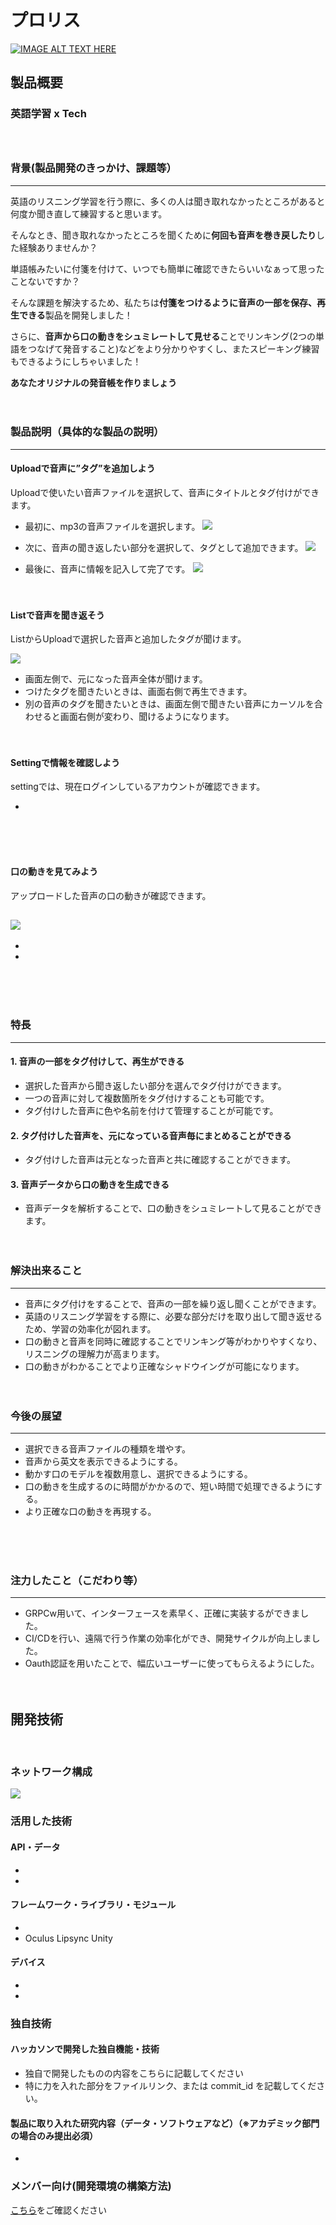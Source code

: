 # プロリス

[![IMAGE ALT TEXT HERE](https://jphacks.com/wp-content/uploads/2022/08/JPHACKS2022_ogp.jpg)](https://www.youtube.com/watch?v=LUPQFB4QyVo)

## 製品概要

### 英語学習 x Tech <br/><br/><br/>

### 背景(製品開発のきっかけ、課題等）
___
英語のリスニング学習を行う際に、多くの人は聞き取れなかったところがあると何度か聞き直して練習すると思います。

そんなとき、聞き取れなかったところを聞くために**何回も音声を巻き戻したり**した経験ありませんか？

単語帳みたいに付箋を付けて、いつでも簡単に確認できたらいいなぁって思ったことないですか？

そんな課題を解決するため、私たちは**付箋をつけるように音声の一部を保存、再生できる**製品を開発しました！

さらに、**音声から口の動きをシュミレートして見せる**ことでリンキング(2つの単語をつなげて発音すること)などをより分かりやすくし、またスピーキング練習もできるようにしちゃいました！

**あなたオリジナルの発音帳を作りましょう**
<br/><br/><br/>

### 製品説明（具体的な製品の説明）

___
#### Uploadで音声に”タグ”を追加しよう

Uploadで使いたい音声ファイルを選択して、音声にタイトルとタグ付けができます。

- 最初に、mp3の音声ファイルを選択します。
![](ReadmeResources/530.png)

- 次に、音声の聞き返したい部分を選択して、タグとして追加できます。
![](ReadmeResources/529.png)

- 最後に、音声に情報を記入して完了です。
![](ReadmeResources/533.png)
<br/><br/><br/>

#### Listで音声を聞き返そう

ListからUploadで選択した音声と追加したタグが聞けます。

![](ReadmeResources/534.png)

- 画面左側で、元になった音声全体が聞けます。<br/>
- つけたタグを聞きたいときは、画面右側で再生できます。<br/>
- 別の音声のタグを聞きたいときは、画面左側で聞きたい音声にカーソルを合わせると画面右側が変わり、聞けるようになります。
<br/><br/><br/>

#### Settingで情報を確認しよう

settingでは、現在ログインしているアカウントが確認できます。<br/>

- 
<br/><br/><br/>

#### 口の動きを見てみよう

アップロードした音声の口の動きが確認できます。

![](ReadmeResources/Animation.gif)
- 
- 
- 

<br/><br/><br/>

### 特長

___


#### 1. 音声の一部をタグ付けして、再生ができる

- 選択した音声から聞き返したい部分を選んでタグ付けができます。
- 一つの音声に対して複数箇所をタグ付けすることも可能です。
- タグ付けした音声に色や名前を付けて管理することが可能です。

#### 2. タグ付けした音声を、元になっている音声毎にまとめることができる

- タグ付けした音声は元となった音声と共に確認することができます。

#### 3. 音声データから口の動きを生成できる

- 音声データを解析することで、口の動きをシュミレートして見ることができます。
<br/><br/><br/>

### 解決出来ること

___
- 音声にタグ付けをすることで、音声の一部を繰り返し聞くことができます。
- 英語のリスニング学習をする際に、必要な部分だけを取り出して聞き返せるため、学習の効率化が図れます。
- 口の動きと音声を同時に確認することでリンキング等がわかりやすくなり、リスニングの理解力が高まります。
- 口の動きがわかることでより正確なシャドウイングが可能になります。
<br/><br/><br/>

### 今後の展望

___
- 選択できる音声ファイルの種類を増やす。
- 音声から英文を表示できるようにする。
- 動かす口のモデルを複数用意し、選択できるようにする。
- 口の動きを生成するのに時間がかかるので、短い時間で処理できるようにする。
- より正確な口の動きを再現する。

<br/><br/><br/>

### 注力したこと（こだわり等）

___

- GRPCw用いて、インターフェースを素早く、正確に実装するができました。
- CI/CDを行い、遠隔で行う作業の効率化ができ、開発サイクルが向上しました。
- Oauth認証を用いたことで、幅広いユーザーに使ってもらえるようにした。
<br/><br/><br/>

## 開発技術
<br/>

### ネットワーク構成

![](ReadmeResources/001.png)

### 活用した技術

#### API・データ

-
-

#### フレームワーク・ライブラリ・モジュール

-
- Oculus Lipsync Unity

#### デバイス

-
-

### 独自技術

#### ハッカソンで開発した独自機能・技術

- 独自で開発したものの内容をこちらに記載してください
- 特に力を入れた部分をファイルリンク、または commit_id を記載してください。

#### 製品に取り入れた研究内容（データ・ソフトウェアなど）（※アカデミック部門の場合のみ提出必須）

-

### メンバー向け(開発環境の構築方法)
[こちら](./DEVELOPMENT.md)をご確認ください
